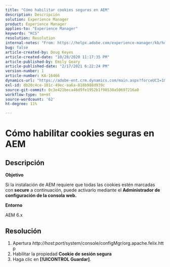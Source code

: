 ```yaml
---
title: "Cómo habilitar cookies seguras en AEM"
description: Descripción
solution: Experience Manager
product: Experience Manager
applies-to: "Experience Manager"
keywords: "KCS"
resolution: Resolution
internal-notes: "From: https://helpx.adobe.com/experience-manager/kb/how-to-enable-secure-cookies-in-AEM.html"
bug: false
article-created-by: Doug Keyes
article-created-date: "10/28/2020 11:17:35 PM"
article-published-by: Emily Geary
article-published-date: "2/17/2021 6:22:24 PM"
version-number: 1
article-number: KA-16466
dynamics-url: "https://adobe-ent.crm.dynamics.com/main.aspx?forceUCI=1&pagetype=entityrecord&etn=knowledgearticle&id=6396cebe-7319-eb11-a813-000d3a5937f3"
exl-id: db20c4ce-101c-49ec-aa6a-818b988d939c
source-git-commit: 0c3e421beca46d9fe1952b1f98538a50697216a0
workflow-type: tm+mt
source-wordcount: '62'
ht-degree: 11%

---
```


# Cómo habilitar cookies seguras en AEM

## Descripción


<b>Objetivo</b>

Si la instalación de AEM requiere que todas las cookies estén marcadas con <b>secure</b> a continuación, puede activarlo mediante el <b>Administrador de configuración de la consola web.</b>

<b>Entorno</b>

AEM 6.x


## Resolución


1. Apertura *http://host:port*/system/console/configMgr/org.apache.felix.http
2. Habilitar la propiedad <b>Cookie de sesión segura</b>
3. Haga clic en <b>[!UICONTROL Guardar]</b>.
